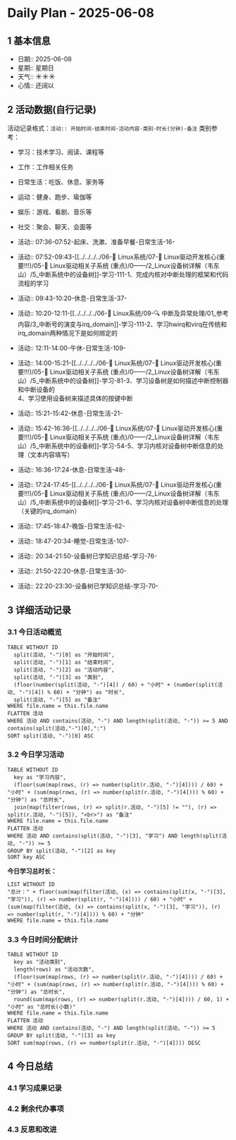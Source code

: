 # Daily Plan - 2025-06-08

## 1 基本信息

- 日期:: 2025-06-08
- 星期:: 星期日
- 天气:: ☀️☀️☀️
- 心情:: 还阔以

## 2 活动数据(自行记录)
活动记录格式：`活动:: 开始时间-结束时间-活动内容-类别-时长(分钟)-备注`
类别参考：
- 学习：技术学习、阅读、课程等
- 工作：工作相关任务
- 日常生活：吃饭、休息、家务等
- 运动：健身、跑步、瑜伽等
- 娱乐：游戏、看剧、音乐等
- 社交：聚会、聊天、会面等

- 活动:: 07:36-07:52-起床、洗漱、准备早餐-日常生活-16-
- 活动:: 07:52-09:43-[[../../../../06-🐧 Linux系统/07-🚗 Linux驱动开发核心(重要!!!)/05-🚗 Linux驱动相关子系统 (重点)/0——/2_Linux设备树详解（韦东山）/5_中断系统中的设备树]]-学习-111-1、完成内核对中断处理的框架和代码流程的学习
- 活动:: 09:43-10:20-休息-日常生活-37-
- 活动:: 10:20-12:11-[[../../../../06-🐧 Linux系统/09-🔍 中断及异常处理/01_参考内容/3_中断号的演变与irq_domain]]-学习-111-2、学习hwirq和virq在传统和irq_domain两种情况下是如何绑定的
- 活动:: 12:11-14:00-午休-日常生活-109-
- 活动:: 14:00-15:21-[[../../../../06-🐧 Linux系统/07-🚗 Linux驱动开发核心(重要!!!)/05-🚗 Linux驱动相关子系统 (重点)/0——/2_Linux设备树详解（韦东山）/5_中断系统中的设备树]]-学习-81-3、学习设备树是如何描述中断控制器和中断设备的<br>4、学习使用设备树来描述具体的按键中断
- 活动:: 15:21-15:42-休息-日常生活-21-
- 活动:: 15:42-16:36-[[../../../../06-🐧 Linux系统/07-🚗 Linux驱动开发核心(重要!!!)/05-🚗 Linux驱动相关子系统 (重点)/0——/2_Linux设备树详解（韦东山）/5_中断系统中的设备树]]-学习-54-5、学习内核对设备树中断信息的处理（文本内容填写）
- 活动:: 16:36-17:24-休息-日常生活-48-
- 活动:: 17:24-17:45-[[../../../../06-🐧 Linux系统/07-🚗 Linux驱动开发核心(重要!!!)/05-🚗 Linux驱动相关子系统 (重点)/0——/2_Linux设备树详解（韦东山）/5_中断系统中的设备树]]-学习-21-6、学习内核对设备树中断信息的处理（关键的irq_domain）
- 活动:: 17:45-18:47-晚饭-日常生活-62-
- 活动:: 18:47-20:34-睡觉-日常生活-107-
- 活动:: 20:34-21:50-设备树已学知识总结-学习-76-
- 活动:: 21:50-22:20-休息-日常生活-30-
- 活动:: 22:20-23:30-设备树已学知识总结-学习-70-

## 3 详细活动记录

### 3.1 今日活动概览

```dataview
TABLE WITHOUT ID
  split(活动, "-")[0] as "开始时间",
  split(活动, "-")[1] as "结束时间", 
  split(活动, "-")[2] as "活动内容",
  split(活动, "-")[3] as "类别",
  (floor(number(split(活动, "-")[4]) / 60) + "小时" + (number(split(活动, "-")[4]) % 60) + "分钟") as "时长",
  split(活动, "-")[5] as "备注"
WHERE file.name = this.file.name
FLATTEN 活动
WHERE 活动 AND contains(活动, "-") AND length(split(活动, "-")) >= 5 AND contains(split(活动,"-")[0],":")
SORT split(活动, "-")[0] ASC
```

### 3.2 今日学习活动

```dataview
TABLE WITHOUT ID
  key as "学习内容",
  (floor(sum(map(rows, (r) => number(split(r.活动, "-")[4]))) / 60) + "小时" + (sum(map(rows, (r) => number(split(r.活动, "-")[4]))) % 60) + "分钟") as "总时长",
  join(map(filter(rows, (r) => split(r.活动, "-")[5] != ""), (r) => split(r.活动, "-")[5]), "<br>") as "备注"
WHERE file.name = this.file.name
FLATTEN 活动
WHERE 活动 AND contains(split(活动, "-")[3], "学习") AND length(split(活动, "-")) >= 5
GROUP BY split(活动, "-")[2] as key
SORT key ASC

```

**今日学习总时长：**

```dataview
LIST WITHOUT ID
"总计：" + floor(sum(map(filter(活动, (x) => contains(split(x, "-")[3], "学习")), (r) => number(split(r, "-")[4]))) / 60) + "小时" + (sum(map(filter(活动, (x) => contains(split(x, "-")[3], "学习")), (r) => number(split(r, "-")[4]))) % 60) + "分钟"
WHERE file.name = this.file.name
```

### 3.3 今日时间分配统计

```dataview
TABLE WITHOUT ID
  key as "活动类别",
  length(rows) as "活动次数",
  (floor(sum(map(rows, (r) => number(split(r.活动, "-")[4]))) / 60) + "小时" + (sum(map(rows, (r) => number(split(r.活动, "-")[4]))) % 60) + "分钟") as "总时长",
  round(sum(map(rows, (r) => number(split(r.活动, "-")[4]))) / 60, 1) + "小时" as "总时长(小数)"
WHERE file.name = this.file.name
FLATTEN 活动
WHERE 活动 AND contains(活动, "-") AND length(split(活动, "-")) >= 5
GROUP BY split(活动, "-")[3] as key
SORT sum(map(rows, (r) => number(split(r.活动, "-")[4]))) DESC
```

## 4 今日总结

### 4.1 学习成果记录

### 4.2 剩余代办事项

### 4.3 反思和改进

